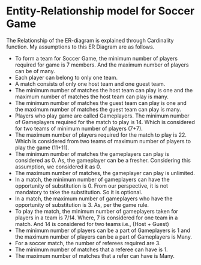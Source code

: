 # Entity-Relationship model for Soccer Game

The Relationship of the ER-diagram is explained through Cardinality function. My assumptions to this ER Diagram are as follows.

*	To form a team for Soccer Game, the minimum number of players required for game is 7 members. And the maximum number of players can be of many.
*	Each player can belong to only one team.
*	A match consists of only one host team and one guest team.
*	The minimum number of matches the host team can play is one and the maximum number of matches the host team can play is many.
*	The minimum number of matches the guest team can play is one and the maximum number of matches the guest team can play is many.
*	Players who play game are called Gameplayers. The minimum number of Gameplayers required for the match to play is 14. Which is considered for two teams of minimum number of players (7+7).
*	The maximum number of players required for the match to play is 22. Which is considered from two teams of maximum number of players to play the game (11+11).
*	The minimum number of matches the gameplayers can play is considered as 0. As, the gameplayer can be a fresher. Considering this assumption, we considered it as 0.
*	The maximum number of matches, the gameplayer can play is unlimited.
*	In a match, the minimum number of gameplayers can have the opportunity of substitution is 0. From our perspective, it is not mandatory to take the substitution. So it is optional.
*	In a match, the maximum number of gameplayers who have the opportunity of substitution is 3. As, per the game rule.
*	To play the match, the minimum number of gameplayers taken for players in a team is 7/14. Where, 7 is considered for one team in a match. And 14 is considered for two teams i.e., (Host + Guest)
*	The minimum number of players can be a part of Gameplayers is 1 and the maximum number of players can be a part of Gameplayers is Many.
*	For a soccer match, the number of referees required are 3.
*	The minimum number of matches that a referee can have is 1.
*	The maximum number of matches that a refer can have is Many.

